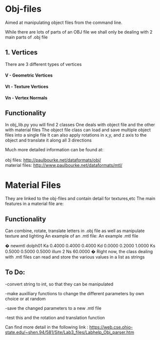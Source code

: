 # Obj-files
Aimed at manipulating object files from the command line.

While there are lots of parts of an OBJ file we shall only be dealing with 2 main parts of .obj file


## 1. Vertices
There are 3 different types of vertices

#### V - Geometric Vertices
#### Vt - Texture Vertices  
#### Vn - Vertex Normals

## Functionality
In obj_lib.py you will find 2 classes
One deals with object file and the other with material files
The object file class can load and save multiple object files into a single file
It can also apply rotations in x,y, and z axis to the object and translate it along all 3 directions

Much more detailed information can be found at: <br><br>
obj files: http://paulbourke.net/dataformats/obj/ <br>
material files: http://www.paulbourke.net/dataformats/mtl/ <br>
# Material Files
They are linked to the obj-files and contain detail for textures,etc
The main features in a material file are:


## Functionality
Can combine, rotate, translate letters in .obj file as well as manipulate texture and lighting
An example of an .mtl file:
An example .mtl file

�
newmtl dolph01
Ka 0.4000 0.4000 0.4000
Kd 0.0000 0.2000 1.0000
Ks 0.5000 0.5000 0.5000
illum 2
Ns 60.0000
�
Right now, the class dealing with .mtl files can read and store the various values in a list as strings

## To Do:
-convert string to int, so that they can be manipulated

-make auxilliary functions to change the different parameters by own choice or at random

-save the changed parameters to a new .mtl file

-test this and the rotation and translation function

Can find more detail in the following link : https://web.cse.ohio-state.edu/~shen.94/581/Site/Lab3_files/Labhelp_Obj_parser.htm
